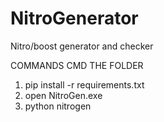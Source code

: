 # NitroGenerator
Nitro/boost generator and checker
 
COMMANDS CMD THE FOLDER

1) pip install -r requirements.txt
2) open NitroGen.exe
3)  python nitrogen

